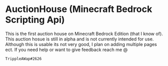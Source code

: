# AuctionHouse (Minecraft Bedrock Scripting Api)
This is the first auction house on Minecraft Bedrock Edition (that I know of).
This auction hosue is still in alpha and is not currently intended for use.
Although this is usable its not very good, I plan on adding multiple pages ect.
If you need help or want to give feedback reach me @ 

	TrippleAWap#2626
